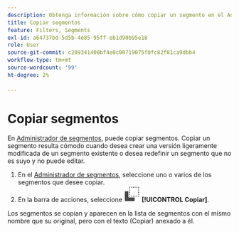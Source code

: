 ```yaml
---
description: Obtenga información sobre cómo copiar un segmento en el Administrador de segmentos
title: Copiar segmentos
feature: Filters, Segments
exl-id: a64737bd-5d5b-4e85-95ff-eb1d90b95e18
role: User
source-git-commit: c209341400bf4e0c00719075f0fc82f81ca9dbb4
workflow-type: tm+mt
source-wordcount: '99'
ht-degree: 2%

---
```


# Copiar segmentos

En [Administrador de segmentos](seg-manage.md), puede copiar segmentos. Copiar un segmento resulta cómodo cuando desea crear una versión ligeramente modificada de un segmento existente o desea redefinir un segmento que no es suyo y no puede editar.

1. En el [Administrador de segmentos](seg-manage.md), seleccione uno o varios de los segmentos que desee copiar.
1. En la barra de acciones, seleccione ![Copiar](/help/assets/icons/Copy.svg) **[!UICONTROL Copiar]**.

Los segmentos se copian y aparecen en la lista de segmentos con el mismo nombre que su original, pero con el texto (Copiar) anexado a él.
